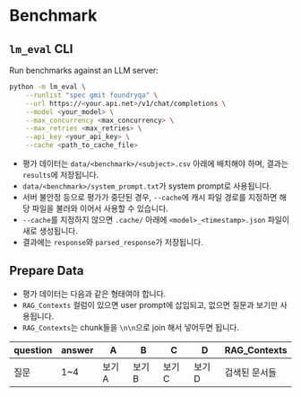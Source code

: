# Benchmark

## `lm_eval` CLI

Run benchmarks against an LLM server:

```bash
python -m lm_eval \
    --runlist "spec gmit foundryqa" \
    --url https://<your.api.net>/v1/chat/completions \
    --model <your_model> \
    --max_concurrency <max_concurrency> \
    --max_retries <max_retries> \
    --api_key <your_api_key> \
    --cache <path_to_cache_file>
```

- 평가 데이터는 `data/<benchmark>/<subject>.csv` 아래에 배치해야 하며, 결과는 `results`에 저장됩니다.
- `data/<benchmark>/system_prompt.txt`가 system prompt로 사용됩니다.
- 서버 불안정 등으로 평가가 중단된 경우, `--cache`에 캐시 파일 경로를 지정하면 해당 파일을 불러와 이어서 사용할 수 있습니다.
- `--cache`를 지정하지 않으면 `.cache/` 아래에 `<model>_<timestamp>.json` 파일이 새로 생성됩니다.
- 결과에는 `response`와 `parsed_response`가 저장됩니다.

## Prepare Data
- 평가 데이터는 다음과 같은 형태여야 합니다.
- `RAG_Contexts` 컬럼이 있으면 user prompt에 삽입되고, 없으면 질문과 보기만 사용됩니다.
- `RAG_Contexts`는 chunk들을 `\n\n`으로 join 해서 넣어두면 됩니다.

|question|answer|A|B|C|D|RAG_Contexts|
|-|-|-|-|-|-|-|
|질문|1~4|보기A|보기B|보기C|보기D|검색된 문서들|
